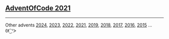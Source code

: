 ## [AdventOfCode 2021](https://adventofcode.com/2021/)

---

Other advents [2024](https://github.com/nmcb/aoc2024), [2023](https://github.com/nmcb/aoc2023), [2022](https://github.com/nmcb/aoc2022), [2021](https://github.com/nmcb/aoc2021), [2019](https://github.com/nmcb/aoc2019), [2018](https://github.com/nmcb/aoc2018), [2017](https://github.com/nmcb/aoc2017), [2016](https://github.com/nmcb/aoc2016), [2015](https://github.com/nmcb/aoc2015) ... ᘛ⁐̤ᕐᐷ